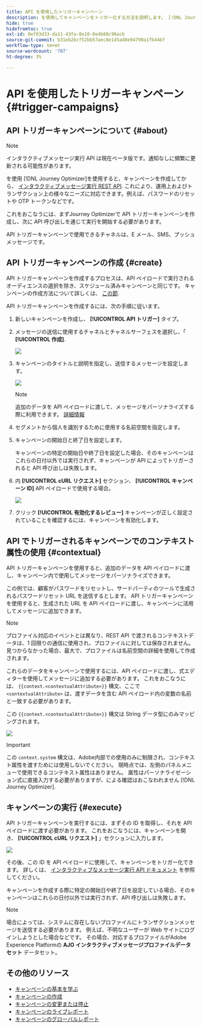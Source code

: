 ```yaml
---
title: API を使用したトリガーキャンペーン
description: を使用してキャンペーンをトリガー化する方法を説明します。 [!DNL Journey Optimizer] API
hide: true
hidefromtoc: true
exl-id: 0ef03d33-da11-43fa-8e10-8e4b80c90acb
source-git-commit: b31eb2bcf52bb57aec8e145ad8e94790a1fb44bf
workflow-type: tm+mt
source-wordcount: '707'
ht-degree: 3%

---
```


# API を使用したトリガーキャンペーン {#trigger-campaigns}

## API トリガーキャンペーンについて {#about}

>[!NOTE]
>
>インタラクティブメッセージ実行 API は現在ベータ版です。通知なしに頻繁に更新される可能性があります。


を使用 [!DNL Journey Optimizer]を使用すると、キャンペーンを作成してから、 [インタラクティブメッセージ実行 REST API](https://developer.adobe.com/journey-optimizer-apis/references/messaging/#tag/execution). これにより、運用上およびトランザクション上の様々なニーズに対応できます。例えば、パスワードのリセットや OTP トークンなどです。

これをおこなうには、まずJourney Optimizerで API トリガーキャンペーンを作成し、次に API 呼び出しを通じて実行を開始する必要があります。

API トリガーキャンペーンで使用できるチャネルは、E メール、SMS、プッシュメッセージです。

## API トリガーキャンペーンの作成 {#create}

API トリガーキャンペーンを作成するプロセスは、API ペイロードで実行されるオーディエンスの選択を除き、スケジュール済みキャンペーンと同じです。 キャンペーンの作成方法について詳しくは、 [この節](create-campaign.md).

API トリガーキャンペーンを作成するには、次の手順に従います。

1. 新しいキャンペーンを作成し、 **[!UICONTROL API トリガー]** タイプ。

1. メッセージの送信に使用するチャネルとチャネルサーフェスを選択し、「 **[!UICONTROL 作成]**.

   ![](assets/api-triggered-type.png)

1. キャンペーンのタイトルと説明を指定し、送信するメッセージを設定します。

   ![](assets/api-triggered-properties.png)

   >[!NOTE]
   >
   >追加のデータを API ペイロードに渡して、メッセージをパーソナライズする際に利用できます。 [詳細情報](#contextual)

1. セグメントから個人を識別するために使用する名前空間を指定します。

1. キャンペーンの開始日と終了日を設定します。

   キャンペーンの特定の開始日や終了日を設定した場合、そのキャンペーンはこれらの日付以外では実行されず、キャンペーンが API によってトリガーされると API 呼び出しは失敗します。

1. 内 **[!UICONTROL cURL リクエスト]** セクション、 **[!UICONTROL キャンペーン ID]** API ペイロードで使用する場合。

   ![](assets/api-triggered-curl.png)

1. クリック **[!UICONTROL 有効化するレビュー]** キャンペーンが正しく設定されていることを確認するには、キャンペーンを有効化します。

## API でトリガーされるキャンペーンでのコンテキスト属性の使用 {#contextual}

API トリガーキャンペーンを使用すると、追加のデータを API ペイロードに渡し、キャンペーン内で使用してメッセージをパーソナライズできます。

この例では、顧客がパスワードをリセットし、サードパーティのツールで生成されるパスワードリセット URL を送信するとします。 API トリガーキャンペーンを使用すると、生成された URL を API ペイロードに渡し、キャンペーンに活用してメッセージに追加できます。

>[!NOTE]
>
>プロファイル対応のイベントとは異なり、REST API で渡されるコンテキストデータは、1 回限りの通信に使用され、プロファイルに対しては保存されません。 見つからなかった場合、最大で、プロファイルは名前空間の詳細を使用して作成されます。

これらのデータをキャンペーンで使用するには、API ペイロードに渡し、式エディターを使用してメッセージに追加する必要があります。 これをおこなうには、 `{{context.<contextualAttribute>}}` 構文、ここで `<contextualAttribute>` は、渡すデータを含む API ペイロード内の変数の名前と一致する必要があります。

この `{{context.<contextualAttribute>}}` 構文は String データ型にのみマッピングされます。

![](assets/api-triggered-context.png)

>[!IMPORTANT]
>
>この `context.system` 構文は、Adobe内部での使用のみに制限され、コンテキスト属性を渡すためには使用しないでください。
現時点では、左側のパネルメニューで使用できるコンテキスト属性はありません。 属性はパーソナライゼーション式に直接入力する必要がありますが、による確認はおこなわれません [!DNL Journey Optimizer].

## キャンペーンの実行 {#execute}

API トリガーキャンペーンを実行するには、まずその ID を取得し、それを API ペイロードに渡す必要があります。 これをおこなうには、キャンペーンを開き、 **[!UICONTROL cURL リクエスト]** 」セクションに入力します。

![](assets/api-triggered-id.png)

その後、この ID を API ペイロードに使用して、キャンペーンをトリガー化できます。 詳しくは、 [インタラクティブなメッセージ実行 API ドキュメント](https://developer.adobe.com/journey-optimizer-apis/references/messaging/#tag/execution) を参照してください。

キャンペーンを作成する際に特定の開始日や終了日を設定している場合、そのキャンペーンはこれらの日付以外では実行されず、API 呼び出しは失敗します。

>[!NOTE]
>
>場合によっては、システムに存在しないプロファイルにトランザクションメッセージを送信する必要があります。 例えば、不明なユーザーが Web サイトにログインしようとした場合などです。 その場合、対応するプロファイルがAdobe Experience Platformの **AJO インタラクティブメッセージプロファイルデータセット** データセット。

## その他のリソース

* [キャンペーンの基本を学ぶ](get-started-with-campaigns.md)
* [キャンペーンの作成](create-campaign.md)
* [キャンペーンの変更または停止](modify-stop-campaign.md)
* [キャンペーンのライブレポート](campaign-live-report.md)
* [キャンペーンのグローバルレポート](campaign-global-report.md)
